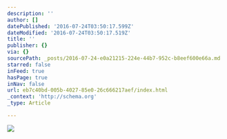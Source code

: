 ```yaml
---
description: ''
author: []
datePublished: '2016-07-24T03:50:17.599Z'
dateModified: '2016-07-24T03:50:17.519Z'
title: ''
publisher: {}
via: {}
sourcePath: _posts/2016-07-24-e0a21215-224e-44b7-952c-b8eef600e66a.md
starred: false
inFeed: true
hasPage: true
inNav: false
url: eb7c40bd-005b-4027-85e0-26c666217aef/index.html
_context: 'http://schema.org'
_type: Article

---
```

![](https://the-grid-user-content.s3-us-west-2.amazonaws.com/0910c339-536a-47e6-9c79-7109e1e0f7b2.jpg)